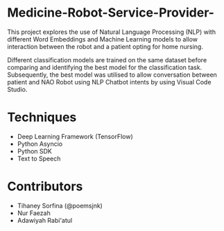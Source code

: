 # Medicine-Robot-Service-Provider-
This project explores the use of Natural Language Processing (NLP) with different Word Embeddings and Machine Learning models to allow interaction between the robot and a patient opting for home nursing.

Different classification models are trained on the same dataset before comparing and identifying the best model for the classification task. Subsequently, the best model was utilised to allow conversation between patient and NAO Robot using NLP Chatbot intents by using Visual Code Studio.
# Techniques
- Deep Learning Framework (TensorFlow)
- Python Asyncio
- Python SDK
- Text to Speech
# Contributors
- Tihaney Sorfina (@poemsjnk)
- Nur Faezah
- Adawiyah Rabi'atul 
